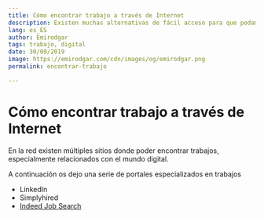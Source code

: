 ```yaml
---
title: Cómo encontrar trabajo a través de Internet
description: Existen muchas alternativas de fácil acceso para que podamos encontrar nuestro trabajo ideal
lang: es_ES
author: Emirodgar
tags: trabajo, digital
date: 30/09/2019
image: https://emirodgar.com/cdn/images/og/emirodgar.png
permalink: encontrar-trabajo

---
```


# Cómo encontrar trabajo a través de Internet

En la red existen múltiples sitios donde poder encontrar trabajos, especialmente relacionados con el mundo digital.

A continuación os dejo una serie de portales especializados en trabajos

 - LinkedIn
 - Simplyhired
 - [Indeed Job Search](https://www.indeed.es/)

<!--stackedit_data:
eyJoaXN0b3J5IjpbLTIxMjU0Mzk5MjAsMTUyOTU5NjkzMF19
-->